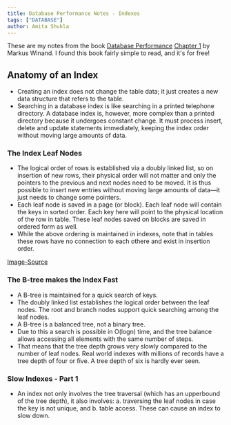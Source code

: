 ```yaml
---
title: Database Performance Notes - Indexes
tags: ["DATABASE"]
author: Amita Shukla
---
```

These are my notes from the book [Database Performance](https://use-the-index-luke.com/sql/table-of-contents) [Chapter 1](https://use-the-index-luke.com/sql/anatomy) by Markus Winand. I found this book fairly simple to read, and it's for free!

## Anatomy of an Index
- Creating an index does not change the table data; it just creates a new data structure that refers to the table.
- Searching in a database index is like searching in a printed telephone directory. A database index is, however, more complex than a printed directory because it undergoes constant change. It must process insert, delete and update statements immediately, keeping the index order without moving large amounts of data.

### The Index Leaf Nodes
- The logical order of rows is established via a doubly linked list, so on insertion of new rows, their physical order will not matter and only the pointers to the previous and next nodes need to be moved. It is thus possible to insert new entries without moving large amounts of data—it just needs to change some pointers.
- Each leaf node is saved in a page (or block). Each leaf node will contain the keys in sorted order. Each key here will point to the physical location of the row in table. These leaf nodes saved on blocks are saved in ordered form as well.
- While the above ordering is maintained in indexes, note that in tables these rows have no connection to each othere and exist in insertion order.

<re-img src="b-tree.png"></re-img>
[Image-Source](https://blog.yugabyte.com/a-busy-developers-guide-to-database-storage-engines-the-basics/)

### The B-tree makes the Index Fast
- A B-tree is maintained for a quick search of keys.
- The doubly linked list establishes the logical order between the leaf nodes. The root and branch nodes support quick searching among the leaf nodes.
- A B-tree is a balanced tree, not a binary tree.
- Due to this a search is possible in O(logn) time, and the tree balance allows accessing all elements with the same number of steps.
- That means that the tree depth grows very slowly compared to the number of leaf nodes. Real world indexes with millions of records have a tree depth of four or five. A tree depth of six is hardly ever seen.

### Slow Indexes - Part 1
- An index not only involves the tree traversal (which has an upperbound of the tree depth), it also involves:
    a. traversing the leaf nodes in case the key is not unique, and
    b. table access.
These can cause an index to slow down.